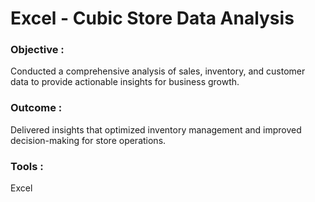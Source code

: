 <h1>Excel - Cubic Store Data Analysis</h1>

<h3>Objective :</h3>
<p>Conducted a comprehensive analysis of sales, inventory, and customer data to provide actionable insights for business growth.</p>

<h3>Outcome :</h3>
<p>Delivered insights that optimized inventory management and improved decision-making for store operations.</p>

<h3>Tools :</h3>
<p>Excel</p>

